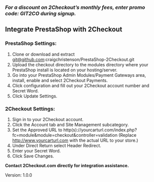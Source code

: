 ### _For a discount on 2Checkout’s monthly fees, enter promo code:  GIT2CO  during signup._

Integrate PrestaShop with 2Checkout
----------------------------------------

### PrestaShop Settings:

1. Clone or download and extract git@github.com:craigchristenson/PrestaShop-2Checkout.git
2. Upload the checkout directory to the modules directory where your PrestaShop install is located on your hosting/server.
3. Go into your PrestaShop Admin Modules/Payment Gateways area, install, enable and select 2Checkout Payments.
4. Click configuration and fill out your 2Checkout account number and Secret Word.
5. Click Update Settings.

### 2Checkout Settings:

1. Sign in to your 2Checkout account.
2. Click the Account tab and Site Management subcategory.
3. Set the Approved URL to http(s)://yourcarturl.com/index.php?fc=module&module=checkout&controller=validation (Replace http://www.yourcarturl.com with the actual URL to your store.)
4. Under Direct Return select Header Redirect.
5. Enter your Secret Word.
6. Click Save Changes.

**Contact 2Checkout.com directly for integration assistance.**

Version: 1.0.0
